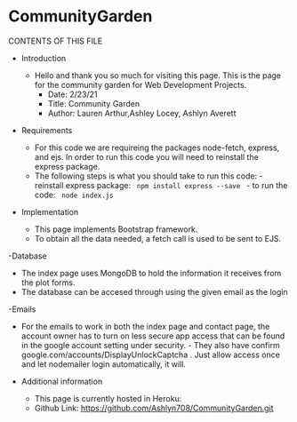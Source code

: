 # CommunityGarden
CONTENTS OF THIS FILE

- Introduction
  - Hello and thank you so much for visiting this page. This is the page for the community garden for Web Development Projects.
       - Date: 2/23/21
       - Title: Community Garden 
       - Author: Lauren Arthur,Ashley Locey, Ashlyn Averett

- Requirements
   - For this code we are requireing the packages node-fetch, express, and ejs. In order to run this code you will need to reinstall the express package.
   - The following steps is what you should take to run this code:
               - reinstall express package: <code> npm install express --save </code>
               - to run the code: <code>  node index.js </code>


- Implementation
   - This page implements Bootstrap framework. 
   - To obtain all the data needed, a fetch call is used to be sent to EJS. 

-Database
   - The index page uses MongoDB to hold the information it receives from the plot forms.
   - The database can be accesed through using the given email as the login
   
-Emails
   - For the emails to work in both the index page and contact page, the account owner has to 
    turn on less secure app access that can be found in the google account setting under security.
    - They also have confirm google.com/accounts/DisplayUnlockCaptcha .
     Just allow access once and let nodemailer login automatically, it will.

- Additional information
   - This page is currently hosted in Heroku: 
   - Github Link: https://github.com/Ashlyn708/CommunityGarden.git
